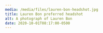 ```yaml
---
media: /media/files/lauren-bon-headshot.jpg
title: Lauren Bon preferred headshot
alt: A photograph of Lauren Bon
date: 2020-10-01T08:17:00-0500
---
```

